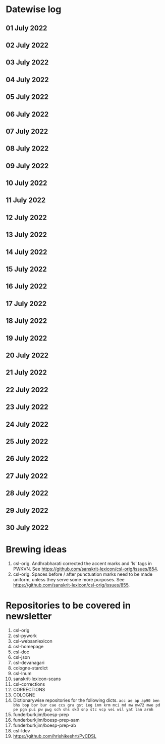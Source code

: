 # Datewise log

## 01 July 2022

## 02 July 2022

## 03 July 2022

## 04 July 2022

## 05 July 2022

## 06 July 2022

## 07 July 2022

## 08 July 2022

## 09 July 2022

## 10 July 2022

## 11 July 2022

## 12 July 2022

## 13 July 2022

## 14 July 2022

## 15 July 2022

## 16 July 2022

## 17 July 2022

## 18 July 2022

## 19 July 2022

## 20 July 2022

## 21 July 2022

## 22 July 2022

## 23 July 2022

## 24 July 2022

## 25 July 2022

## 26 July 2022

## 27 July 2022

## 28 July 2022

## 29 July 2022

## 30 July 2022


# Brewing ideas

1. csl-orig. Andhrabharati corrected the accent marks and 'ls' tags in PWKVN. See https://github.com/sanskrit-lexicon/csl-orig/issues/854.
2. csl-orig. Spaces before / after punctuation marks need to be made uniform, unless they serve some more purposes. See https://github.com/sanskrit-lexicon/csl-orig/issues/855.

# Repositories to be covered in newsletter

1. csl-orig
2. csl-pywork
3. csl-websanlexicon
4. csl-homepage
5. csl-doc
6. csl-json
7. csl-devanagari
8. cologne-stardict
9. csl-lnum
10. sanskrit-lexicon-scans
11. csl-corrections
12. CORRECTIONS
13. COLOGNE
14. Dictionarywise repositories for the following dicts. 
`acc ae ap ap90 ben bhs bop bor bur cae ccs gra gst ieg inm krm mci md mw mw72 mwe pd pe pgn pui pw pwg sch shs skd snp stc vcp vei wil yat lan armh`
15. funderburkjim/boesp-prep
16. funderburkjim/boesp-prep-sam
17. funderburkjim/boesp-prep-ab
18. csl-ldev
19. https://github.com/hrishikeshrt/PyCDSL
